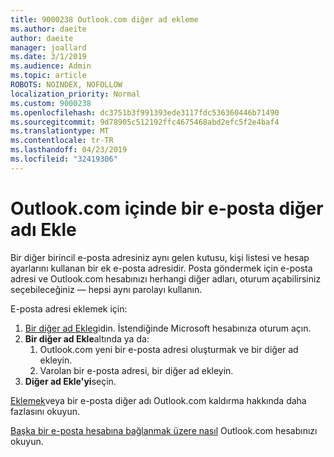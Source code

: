 ```yaml
---
title: 9000238 Outlook.com diğer ad ekleme
ms.author: daeite
author: daeite
manager: joallard
ms.date: 3/1/2019
ms.audience: Admin
ms.topic: article
ROBOTS: NOINDEX, NOFOLLOW
localization_priority: Normal
ms.custom: 9000238
ms.openlocfilehash: dc3751b3f991393ede3117fdc536360446b71490
ms.sourcegitcommit: 9d78905c512192ffc4675468abd2efc5f2e4baf4
ms.translationtype: MT
ms.contentlocale: tr-TR
ms.lasthandoff: 04/23/2019
ms.locfileid: "32419306"
---
```

# <a name="add-an-email-alias-in-outlookcom"></a>Outlook.com içinde bir e-posta diğer adı Ekle

Bir diğer birincil e-posta adresiniz aynı gelen kutusu, kişi listesi ve hesap ayarlarını kullanan bir ek e-posta adresidir. Posta göndermek için e-posta adresi ve Outlook.com hesabınızı herhangi diğer adları, oturum açabilirsiniz seçebileceğiniz — hepsi aynı parolayı kullanın.

E-posta adresi eklemek için:

1. [Bir diğer ad Ekle](https://go.microsoft.com/fwlink/p/?linkid=864833)gidin. İstendiğinde Microsoft hesabınıza oturum açın.
2. **Bir diğer ad Ekle**altında ya da:
    1. Outlook.com yeni bir e-posta adresi oluşturmak ve bir diğer ad ekleyin.
    2. Varolan bir e-posta adresi, bir diğer ad ekleyin.
3. **Diğer ad Ekle'yi**seçin.

[Eklemek](https://support.office.com/article/459b1989-356d-40fa-a689-8f285b13f1f2)veya bir e-posta diğer adı Outlook.com kaldırma hakkında daha fazlasını okuyun.  

[Başka bir e-posta hesabına bağlanmak üzere nasıl](https://support.office.com/article/c5224df4-5885-4e79-91ba-523aa743f0ba) Outlook.com hesabınızı okuyun.